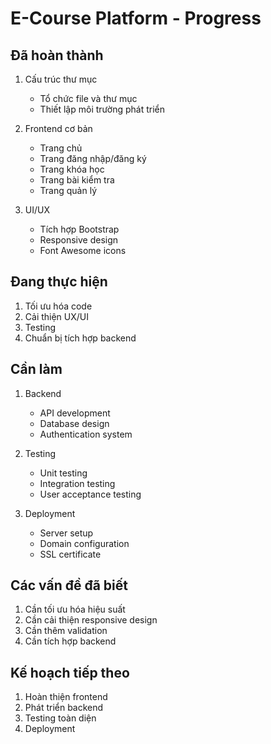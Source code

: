 # E-Course Platform - Progress

## Đã hoàn thành
1. Cấu trúc thư mục
   - Tổ chức file và thư mục
   - Thiết lập môi trường phát triển

2. Frontend cơ bản
   - Trang chủ
   - Trang đăng nhập/đăng ký
   - Trang khóa học
   - Trang bài kiểm tra
   - Trang quản lý

3. UI/UX
   - Tích hợp Bootstrap
   - Responsive design
   - Font Awesome icons

## Đang thực hiện
1. Tối ưu hóa code
2. Cải thiện UX/UI
3. Testing
4. Chuẩn bị tích hợp backend

## Cần làm
1. Backend
   - API development
   - Database design
   - Authentication system

2. Testing
   - Unit testing
   - Integration testing
   - User acceptance testing

3. Deployment
   - Server setup
   - Domain configuration
   - SSL certificate

## Các vấn đề đã biết
1. Cần tối ưu hóa hiệu suất
2. Cần cải thiện responsive design
3. Cần thêm validation
4. Cần tích hợp backend

## Kế hoạch tiếp theo
1. Hoàn thiện frontend
2. Phát triển backend
3. Testing toàn diện
4. Deployment 
